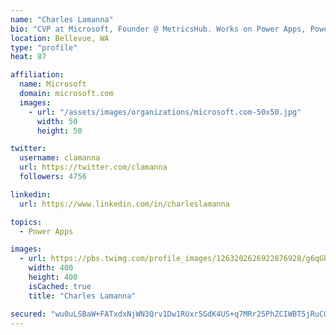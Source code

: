 ```yaml
---
name: "Charles Lamanna"
bio: "CVP at Microsoft, Founder @ MetricsHub. Works on Power Apps, Power Automate, Power Virtual Agent, Common Data Service and Dynamics 365."
location: Bellevue, WA
type: "profile"
heat: 87

affiliation:
  name: Microsoft
  domain: microsoft.com
  images:
    - url: "/assets/images/organizations/microsoft.com-50x50.jpg"
      width: 50
      height: 50

twitter:
  username: clamanna
  url: https://twitter.com/clamanna
  followers: 4756

linkedin:
  url: https://www.linkedin.com/in/charleslamanna

topics:
  - Power Apps

images:
  - url: https://pbs.twimg.com/profile_images/1263202626922876928/g6qGbHZ-_400x400.jpg
    width: 400
    height: 400
    isCached: true
    title: "Charles Lamanna"

secured: "wu0uLSBaW+FATxdxNjWN3Qrv1Dw1RUxr5GdK4US+q7MRr25PhZCIWBT5jRuCON6bzbBxYVAceCTq9MUqcUzGzSN91Bii0i6VWnWlvQbslUJ39w8wLzp9J54lJGnP0L9piwq2EfJOx4dBUJP+j9+My+6bYMweuHgsZtR4iT4IyEMLVh6qz9nQKiuPC282ogNnkwvgwAn0ScadkUCRL07KQ91pIjlgreTYAsT0de/to8snV5BT9z0MmJsZ/tiVxOlGLNQhMa4wWquznmJCSUIHdTpyeBO3E6nIoJHAAVS3WbuzV6WLgeklpYe6guyVNoeNiBo1P5onjDVW2n913arZUmNA31f25/iTVoxNxDB7geJL+SFmc9DwKizgKzSr0L32JUTzQKCwANxkWeMPPCWhvrLqJSJ/2pKGj56Wp1OvfY0=;+dHS/978rAyfI+eo49IIAQ=="
---
```


